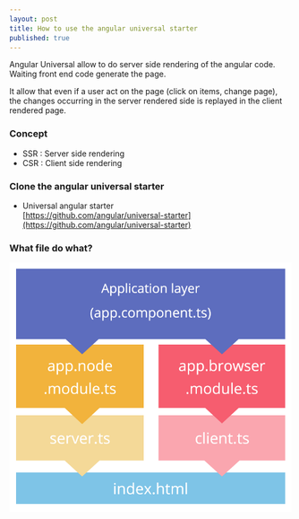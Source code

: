 ```yaml
---
layout: post
title: How to use the angular universal starter
published: true
---
```


Angular Universal allow to do server side rendering of the angular code.
Waiting front end code generate the page.

It allow that even if a user act on the page (click on items, change page), the changes occurring in the server rendered side is replayed in the client rendered page.

### Concept

* SSR : Server side rendering
* CSR : Client side rendering

### Clone the angular universal starter

* Universal angular starter    
[https://github.com/angular/universal-starter](https://github.com/angular/universal-starter)

### What file do what?

![Files structure explained](../images/universal-files.png)

